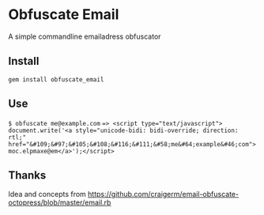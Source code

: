 # Obfuscate Email #

A simple commandline emailadress obfuscator

## Install ##

`gem install obfuscate_email`

## Use ##

`$ obfuscate me@example.com`
`=> <script type="text/javascript"> document.write('<a style="unicode-bidi: bidi-override; direction: rtl;" href="&#109;&#97;&#105;&#108;&#116;&#111;&#58;me&#64;example&#46;com">moc.elpmaxe@em</a>');</script>`

## Thanks ##

Idea and concepts from
 https://github.com/craigerm/email-obfuscate-octopress/blob/master/email.rb
